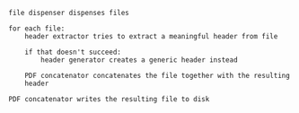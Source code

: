     file dispenser dispenses files
    
    for each file:
        header extractor tries to extract a meaningful header from file
            
        if that doesn't succeed:
            header generator creates a generic header instead
                
        PDF concatenator concatenates the file together with the resulting
        header
        
    PDF concatenator writes the resulting file to disk